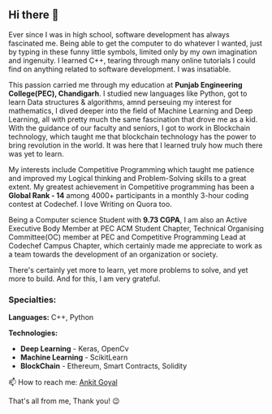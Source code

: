 ## Hi there 👋

<!--
**ankitgoyal0301/ankitgoyal0301** is a ✨ _special_ ✨ repository because its `README.md` (this file) appears on your GitHub profile.

Here are some ideas to get you started:

- 🔭 I’m currently working on ...
- 🌱 I’m currently learning ...
- 👯 I’m looking to collaborate on ...
- 🤔 I’m looking for help with ...
- 💬 Ask me about ...
- 📫 How to reach me: ...
- 😄 Pronouns: ...
- ⚡ Fun fact: ...
-->
Ever since I was in high school, software development has always fascinated me. Being able to get the computer to do whatever I wanted, just by typing in these funny little symbols, limited only by my own imagination and ingenuity. I learned C++, tearing through many online tutorials I could find on anything related to software development. I was insatiable.

This passion carried me through my education at **Punjab Engineering College(PEC), Chandigarh**. I studied new languages like Python, got to learn Data structures & algorithms, amnd perseuing my interest for mathematics, I dived deeper into the field of Machine Learning and Deep Learning, all with pretty much the same fascination that drove me as a kid. With the guidance of our faculty and seniors, I got to work in Blockchain technology, which taught me that blockchain technology has the power to bring revolution in the world. It was here that I learned truly how much there was yet to learn.

My interests include Competitive Programming which taught me patience and improved my Logical thinking and Problem-Solving skills to a great extent. My greatest achievement in Competitive programming has been a **Global Rank - 14** among 4000+ participants in a monthly 3-hour coding contest at Codechef. I love Writing on Quora too.

Being a Computer science Student with **9.73 CGPA**, I am also an Active Executive Body Member at PEC ACM Student Chapter, Technical Organising Committee(OC) member at PEC and Competitive Programming Lead at Codechef Campus Chapter, which certainly made me appreciate to work as a team towards the development of an organization or society.

There's certainly yet more to learn, yet more problems to solve, and yet more to build. And for this, I am very grateful.

### Specialties: 
**Languages:** C++, Python

**Technologies:**

- **Deep Learning** - Keras, OpenCv
- **Machine Learning** - ScikitLearn
- **BlockChain** - Ethereum, Smart Contracts, Solidity 

📫 How to reach me: [Ankit Goyal](https://www.linkedin.com/in/ankit-goyal-07017a182/)

That's all from me, Thank you! :wink:
